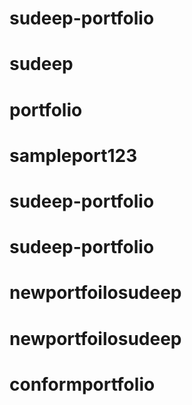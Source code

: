 # sudeep-portfolio
# sudeep
# portfolio
# sampleport123
# sudeep-portfolio
# sudeep-portfolio
# newportfoilosudeep
# newportfoilosudeep
# conformportfolio
